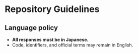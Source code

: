 # Repository Guidelines

## Language policy
- **All responses must be in Japanese.**
- Code, identifiers, and official terms may remain in English.

